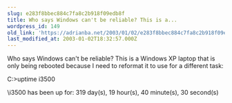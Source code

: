 ```yaml
---
slug: e283f8bbec884c7fa8c2b918f09edb8f
title: Who says Windows can't be reliable? This is a...
wordpress_id: 149
old_link: 'https://adrianba.net/2003/01/02/e283f8bbec884c7fa8c2b918f09edb8f/'
last_modified_at: 2003-01-02T18:32:57.000Z
---
```


Who says Windows can't be reliable? This is a Windows XP laptop
that is only being rebooted because I need to reformat it to use
for a different task:

C:>uptime i3500  

\i3500 has been up for: 319 day(s), 19 hour(s), 40 minute(s), 30
second(s)
